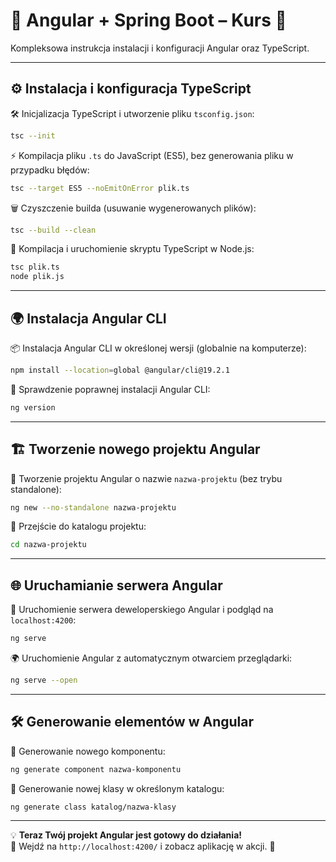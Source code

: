 # 📌 Angular + Spring Boot – Kurs 🚀

Kompleksowa instrukcja instalacji i konfiguracji Angular oraz TypeScript.

---

## ⚙️ Instalacja i konfiguracja TypeScript  

🛠️ Inicjalizacja TypeScript i utworzenie pliku `tsconfig.json`:
```sh
tsc --init
```

⚡ Kompilacja pliku `.ts` do JavaScript (ES5), bez generowania pliku w przypadku błędów:
```sh
tsc --target ES5 --noEmitOnError plik.ts
```

🗑️ Czyszczenie builda (usuwanie wygenerowanych plików):
```sh
tsc --build --clean
```

🚀 Kompilacja i uruchomienie skryptu TypeScript w Node.js:
```sh
tsc plik.ts
node plik.js
```

---

## 🌍 Instalacja Angular CLI  

📦 Instalacja Angular CLI w określonej wersji (globalnie na komputerze):
```sh
npm install --location=global @angular/cli@19.2.1
```

📌 Sprawdzenie poprawnej instalacji Angular CLI:
```sh
ng version
```

---

## 🏗️ Tworzenie nowego projektu Angular  

📂 Tworzenie projektu Angular o nazwie `nazwa-projektu` (bez trybu standalone):
```sh
ng new --no-standalone nazwa-projektu
```

📂 Przejście do katalogu projektu:
```sh
cd nazwa-projektu
```

---

## 🌐 Uruchamianie serwera Angular  

🚀 Uruchomienie serwera deweloperskiego Angular i podgląd na `localhost:4200`:
```sh
ng serve
```

🌍 Uruchomienie Angular z automatycznym otwarciem przeglądarki:
```sh
ng serve --open
```

---

## 🛠️ Generowanie elementów w Angular  

📌 Generowanie nowego komponentu:
```sh
ng generate component nazwa-komponentu
```

📌 Generowanie nowej klasy w określonym katalogu:
```sh
ng generate class katalog/nazwa-klasy
```

---

💡 **Teraz Twój projekt Angular jest gotowy do działania!**  
🔗 Wejdź na `http://localhost:4200/` i zobacz aplikację w akcji. 🎉
